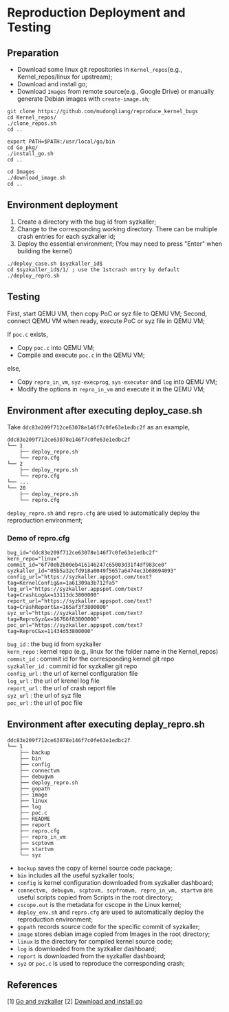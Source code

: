 # Reproduction Deployment and Testing

## Preparation

- Download some linux git repositories in `Kernel_repos`(e.g., Kernel_repos/linux for upstream);
- Download and install go;
- Download `Images` from remote source(e.g., Google Drive) or manually generate Debian images with `create-image.sh`;

```
git clone https://github.com/mudongliang/reproduce_kernel_bugs
cd Kernel_repos/
./clone_repos.sh
cd ..

export PATH=$PATH:/usr/local/go/bin
cd Go_pkg/
./install_go.sh
cd ..

cd Images
./download_image.sh
cd ..
```

## Environment deployment

1. Create a directory with the bug id from syzkaller;
2. Change to the corresponding working directory. There can be multiple crash entries for each syzkaller id;
3. Deploy the essential environment; (You may need to press "Enter" when building the kernel)

```
./deploy_case.sh $syzkaller_id$
cd $syzkaller_id$/1/ ; use the 1stcrash entry by default
./deploy_repro.sh
```

## Testing

First, start QEMU VM, then copy PoC or syz file to QEMU VM; Second, connect QEMU VM when ready, execute PoC or syz file in QEMU VM;

If `poc.c` exists,

- Copy `poc.c` into QEMU VM;
- Compile and execute `poc.c` in the QEMU VM;

else,

- Copy `repro_in_vm`, `syz-execprog`, `sys-executor` and `log` into QEMU VM;
- Modify the options in `repro_in_vm` and execute it in the QEMU VM;

## Environment after executing deploy_case.sh

Take `ddc83e209f712ce63078e146f7c0fe63e1edbc2f` as an example,

```
ddc83e209f712ce63078e146f7c0fe63e1edbc2f
└── 1
    ├── deploy_repro.sh
    └── repro.cfg
└── 2
    ├── deploy_repro.sh
    └── repro.cfg
└── ...
└── 20
    ├── deploy_repro.sh
    └── repro.cfg
```

`deploy_repro.sh` and `repro.cfg` are used to automatically deploy the reproduction environment;

### Demo of repro.cfg

```
bug_id="ddc83e209f712ce63078e146f7c0fe63e1edbc2f"
kern_repo="linux"
commit_id="6f70eb2b00eb416146247c65003d31f4df983ce0"
syzkaller_id="05b5a32cfd918a0049f5657a6474ec3b08694093"
config_url="https://syzkaller.appspot.com/text?tag=KernelConfig&x=1a61309a3b712fa5"
log_url="https://syzkaller.appspot.com/text?tag=CrashLog&x=13113dc3800000"
report_url="https://syzkaller.appspot.com/text?tag=CrashReport&x=165af3f3800000"
syz_url="https://syzkaller.appspot.com/text?tag=ReproSyz&x=16766f83800000"
poc_url="https://syzkaller.appspot.com/text?tag=ReproC&x=11434d53800000"
```

`bug_id`       : the bug id from syzkaller    
`kern_repo`    : kernel repo (e.g., linux for the folder name in the Kernel_repos)     
`commit_id`    : commit id for the corresponding kernel git repo    
`syzkaller_id` : commit id for syzkaller git repo   
`config_url`   : the url of kernel configuration file    
`log_url`      : the url of krenel log file    
`report_url`   : the url of crash report file    
`syz_url`      : the url of syz file    
`poc_url`      : the url of poc file    

## Environment after executing deplay_repro.sh

```
ddc83e209f712ce63078e146f7c0fe63e1edbc2f
└── 1
    ├── backup
    ├── bin
    ├── config
    ├── connectvm
    ├── debugvm
    ├── deploy_repro.sh
    ├── gopath
    ├── image
    ├── linux
    ├── log
    ├── poc.c
    ├── README
    ├── report
    ├── repro.cfg
    ├── repro_in_vm
    ├── scptovm
    ├── startvm
    └── syz
```

- `backup` saves the copy of kernel source code package;    
- `bin` includes all the useful syzkaller tools;    
- `config` is kernel configuration downloaded from syzkaller dashboard;    
- `connectvm, debugvm, scptovm, scpfromvm, repro_in_vm, startvm` are useful scripts copied from Scripts in the root directory;    
- `cscope.out` is the metadata for cscope in the Linux kernel;
- `deploy_env.sh` and `repro.cfg` are used to automatically deploy the reproduction environment;    
- `gopath` records source code for the specific commit of syzkaller;    
- `image` stores debian image copied from Images in the root directory;    
- `linux` is the directory for compiled kernel source code;    
- `log` is downloaded from the syzkaller dashboard;    
- `report` is downloaded from the syzkaller dashboard;    
- `syz` or `poc.c` is used to reproduce the corresponding crash;    

## References

[1] [Go and syzkaller](https://github.com/google/syzkaller/blob/master/docs/linux/setup.md#go-and-syzkaller)
[2] [Download and install go](https://golang.org/doc/install)
